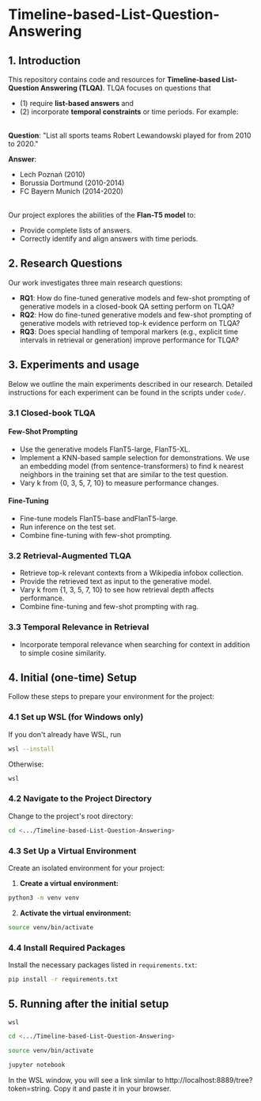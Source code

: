 # Timeline-based-List-Question-Answering

## 1. Introduction
This repository contains code and resources for **Timeline-based List-Question Answering (TLQA)**. TLQA focuses on questions that 
* (1) require **list-based answers** and
* (2) incorporate **temporal constraints** or time periods. For example:

\
**Question**: "List all sports teams Robert Lewandowski played for from 2010 to 2020."

**Answer**:

* Lech Poznań (2010)
* Borussia Dortmund (2010-2014)
* FC Bayern Munich (2014-2020)

\
Our project explores the abilities of the **Flan-T5 model** to:

* Provide complete lists of answers.
* Correctly identify and align answers with time periods.


## 2. Research Questions
Our work investigates three main research questions:

* **RQ1**: How do fine-tuned generative models and few-shot prompting of generative models in a closed-book QA setting perform on TLQA?
* **RQ2**: How do fine-tuned generative models and few-shot prompting of generative models with retrieved top-k evidence perform on TLQA?
* **RQ3**: Does special handling of temporal markers (e.g., explicit time intervals in retrieval or generation) improve performance for TLQA?

## 3. Experiments and usage
Below we outline the main experiments described in our research. Detailed instructions for each experiment can be found in the scripts under `code/`.

### 3.1 Closed-book TLQA

#### Few-Shot Prompting

* Use the generative models FlanT5-large, FlanT5-XL.
* Implement a KNN-based sample selection for demonstrations. We use an embedding model (from sentence-transformers) to find k nearest neighbors in the training set that are similar to the test question.
* Vary k from {0, 3, 5, 7, 10} to measure performance changes.

#### Fine-Tuning

* Fine-tune models FlanT5-base andFlanT5-large.
* Run inference on the test set.
* Combine fine-tuning with few-shot prompting.

### 3.2 Retrieval-Augmented TLQA
* Retrieve top-k relevant contexts from a Wikipedia infobox collection.
* Provide the retrieved text as input to the generative model.
* Vary k from {1, 3, 5, 7, 10} to see how retrieval depth affects performance.
* Combine fine-tuning and few-shot prompting with rag.

### 3.3 Temporal Relevance in Retrieval
* Incorporate temporal relevance when searching for context in addition to simple cosine similarity.

## 4. Initial (one-time) Setup

Follow these steps to prepare your environment for the project:

### 4.1 Set up WSL (for Windows only)

If you don't already have WSL, run
```bash
wsl --install
```

Otherwise:
```bash
wsl
```

### 4.2 Navigate to the Project Directory

Change to the project's root directory:

```bash
cd <.../Timeline-based-List-Question-Answering>
```

### 4.3 Set Up a Virtual Environment

Create an isolated environment for your project:

1. **Create a virtual environment:**

```bash
python3 -m venv venv
```

2. **Activate the virtual environment:**
```bash
source venv/bin/activate
```

### 4.4 Install Required Packages

Install the necessary packages listed in `requirements.txt`:

```bash
pip install -r requirements.txt
```

## 5. Running after the initial setup
```bash
wsl
```
```bash
cd <.../Timeline-based-List-Question-Answering>
```
```bash
source venv/bin/activate
```
```bash
jupyter notebook
```

In the WSL window, you will see a link similar to  http://localhost:8889/tree?token=string. Copy it and paste it in your browser.
